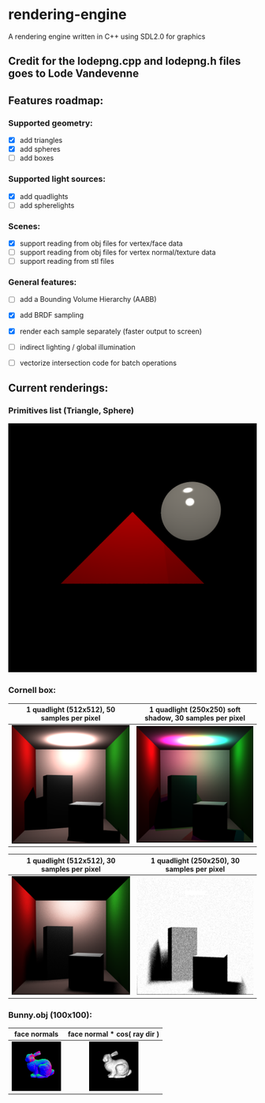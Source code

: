 # rendering-engine #
A rendering engine written in C++ using SDL2.0 for graphics

## Credit for the lodepng.cpp and lodepng.h files goes to Lode Vandevenne

## Features roadmap: ##

### Supported geometry: ###
- [x] add triangles
- [x] add spheres
- [ ] add boxes

### Supported light sources: ###
- [x] add quadlights 
- [ ] add spherelights

### Scenes: ###
- [x] support reading from obj files for vertex/face data
- [ ] support reading from obj files for vertex normal/texture data
- [ ] support reading from stl files

### General features: ###
- [ ] add a Bounding Volume Hierarchy (AABB)
- [x] add BRDF sampling
- [x] render each sample separately (faster output to screen)
- [ ] indirect lighting / global illumination
- [ ] vectorize intersection code for batch operations


## Current renderings: ##

### Primitives list (Triangle, Sphere) ###
![img_primitives](https://github.com/Runtime-Learner/rendering-engine/blob/generalize_classes/output_images/primitives_list.png) 

### Cornell box: ###
| 1 quadlight (512x512), 50 samples per pixel | 1 quadlight (250x250) soft shadow, 30 samples per pixel |
:-------------------------:|:-------------------------:
| ![img_cornell_box_512x512](https://github.com/Runtime-Learner/rendering-engine/blob/generalize_classes/output_images/cornell-box-ptLight.png) | ![img_cornell_box_512x512, 3 lights](https://github.com/Runtime-Learner/rendering-engine/blob/generalize_classes/output_images/cornell-box-3-ptLights_18samples.png) |

| 1 quadlight (512x512), 30 samples per pixel  | 1 quadlight (250x250), 30 samples per pixel |
:-------------------------:|:-------------------------:
|![img_cornell_box_1 quadlight (512x512), 30 samples per pixel](https://github.com/Runtime-Learner/rendering-engine/blob/generalize_classes/output_images/cornell-box-1-quadlight_50samples.png)  | ![img_cornell_box_1 quadlight (250x250) soft shadow, 30 samples per pixel](https://github.com/Runtime-Learner/rendering-engine/blob/generalize_classes/output_images/cornell-box-1-quadlight-250x250_30samples.PNG)  |

### Bunny.obj (100x100): ###
| face normals | face normal * cos( ray dir ) |
:-------------------------:|:-------------------------:
| ![face normals](https://github.com/Runtime-Learner/rendering-engine/blob/generalize_classes/output_images/bunny_normal_100x100.png) | ![normal cos ray](https://github.com/Runtime-Learner/rendering-engine/blob/generalize_classes/output_images/bunny_normalRay_100x100.png) |

